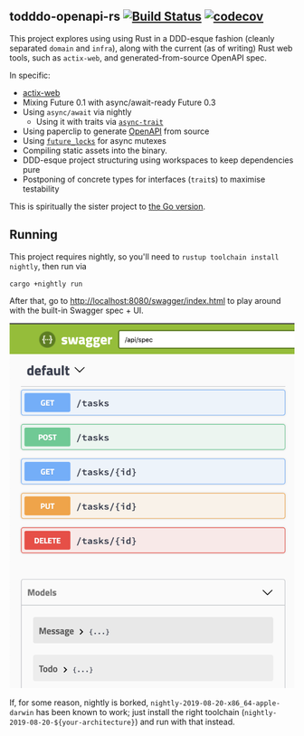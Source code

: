 ## todddo-openapi-rs [![Build Status](https://travis-ci.org/lloydmeta/todddo-openapi-rs.svg?branch=master)](https://travis-ci.org/lloydmeta/todddo-openapi-rs) [![codecov](https://codecov.io/gh/lloydmeta/todddo-openapi-rs/branch/master/graph/badge.svg)](https://codecov.io/gh/lloydmeta/todddo-openapi-rs)

This project explores using using Rust in a DDD-esque fashion (cleanly separated `domain` and `infra`), along with
the current (as of writing) Rust web tools, such as `actix-web`, and generated-from-source OpenAPI spec.

In specific:

- [actix-web](https://actix.rs/)
- Mixing Future 0.1 with async/await-ready Future 0.3
- Using `async/await` via nightly
  - Using it with traits via [`async-trait`](https://github.com/dtolnay/async-trait)
- Using paperclip to generate [OpenAPI](https://paperclip.waffles.space/paperclip/) from source
- Using [`future_locks`](https://docs.rs/futures-locks/0.3.3/futures_locks/) for async mutexes
- Compiling static assets into the binary.
- DDD-esque project structuring using workspaces to keep dependencies pure
- Postponing of concrete types for interfaces (`trait`s) to maximise testability  

This is spiritually the sister project to [the Go version](https://github.com/lloydmeta/todddo-openapi).

## Running

This project requires nightly, so you'll need to `rustup toolchain install nightly`, then run via

```shell
cargo +nightly run
``` 

After that, go to [http://localhost:8080/swagger/index.html](http://localhost:8080/swagger/index.html) to play around
with the built-in Swagger spec + UI.

![Swagger](swagger.png)

If, for some reason, nightly is borked, `nightly-2019-08-20-x86_64-apple-darwin` has been known to work; just install
the right toolchain (`nightly-2019-08-20-${your-architecture}`) and run with that instead.
